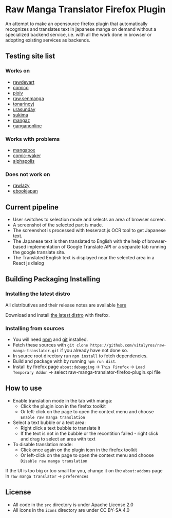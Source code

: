 # Raw Manga Translator Firefox Plugin
An attempt to make an opensource firefox plugin that automatically recognizes and translates text in japanese manga on demand without a specialized backend service, i.e. with all the work done in browser or adopting existing services as backends.

## Testing site list
### Works on
- [rawdevart](https://rawdevart.com)
- [comico](https://comico.jp)
- [pixiv](https://comic.pixiv.net)
- [raw.senmanga](https://raw.senmanga.com)
- [tonarinoyj](https://tonarinoyj.jp)
- [urasunday](https://urasunday.com)
- [sukima](https://www.sukima.me)
- [mangaz](https://www.mangaz.com)
- [ganganonline](https://www.ganganonline.com)

### Works with problems
- [mangabox](https://www.mangabox.me)
- [comic-waker](https://comic-walker.com)
- [alphapolis](https://www.alphapolis.co.jp)

### Does not work on
- [rawlazy](https://rawlazy.com/)
- [ebookjapan](https://ebookjapan.yahoo.co.jp)

## Current pipeline
- User switches to selection mode and selects an area of browser screen.
- A screenshot of the selected part is made.
- The screenshot is processed with tesseract.js OCR tool to get Japanese text.
- The Japanese text is then translated to English with the help of browser-based implementation of Google Translate API or a separate tab running the google translate site.
- The Translated English text is displayed near the selected area in a React js dialog

## Building Packaging Installing

### Installing the latest distro
All distributives and their release notes are available [here](https://github.com/vitalyros/raw-manga-translator/releases)

Download and install [the latest distro](https://github.com/vitalyros/raw-manga-translator/releases/download/v0.1.1/raw_manga_translator-0.1.1-fx.xpi) with firefox.


### Installing from sources
- You will need [npm](https://www.npmjs.com/)  and [git](https://git-scm.com/) installed.
- Fetch these sources with `git clone https://github.com/vitalyros/raw-manga-translator.git` if you already have not done so.
- In source root directory run `npm install` to fetch dependencies.
- Build and package with by running `npm run dist`.
- Install by firefox page `about:debugging` -> `This Firefox` -> `Load Temporary Addon` -> select raw-manga-translator-firefox-plugin.xpi file

## How to use
- Enable translation mode in the tab with manga:
  - Click the plugin icon in the firefox toolkit
  - Or left-click on the page to open the context menu and choose `Enable raw manga translation` 
- Select a text bubble or a text area:
  - Right click a text bubble to translate it
  - If the text is not in the bubble or the recontition failed - right click and drag to select an area with text
- To disable translation mode:
  - Click once again on the plugin icon in the firefox toolkit
  - Or left-click on the page to open the context menu and choose `Disable raw manga translation` 

If the UI is too big or too small for you, change it on the `about:addons` page in `raw manga translator` -> `preferences`

## License
- All code in the `src` directory is under Apache License 2.0
- All icons in the `icons` directory are under CC BY-SA 4.0